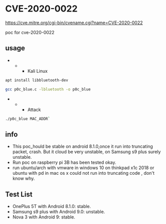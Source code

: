 # CVE-2020-0022
https://cve.mitre.org/cgi-bin/cvename.cgi?name=CVE-2020-0022

poc for cve-2020-0022

## usage 
- - - Kali Linux

```bash
apt install libbluetooth-dev
```
```bash
gcc p0c_blue.c -lbluetooth -o p0c_blue
```
- - - Attack
```bash
./p0c_blue MAC_ADDR`
```

## info

- This poc_hould be stable on android 8.1.0,once it run into truncating packet, crash. But it cloud be very unstable, on Samsung s9 plus surely unstable.
- Run poc on raspberry pi 3B has been tested okay.
- run ubuntu/arch with vmware in windows 10 on thinkpad x1c 2018 or ubuntu with pd in mac os x could not run into truncating code , don't know why.

## Test List
- OnePlus 5T with Android 8.1.0: stable.
- Samsung s9 plus with Android 9.0: unstable.
- Nova 3 with Android 9: stable.
